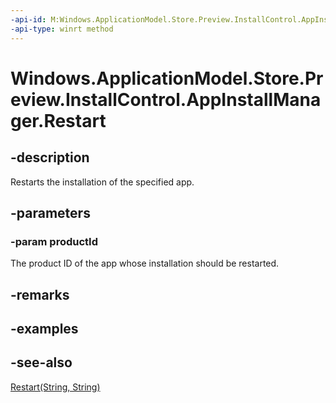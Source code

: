```yaml
---
-api-id: M:Windows.ApplicationModel.Store.Preview.InstallControl.AppInstallManager.Restart(System.String)
-api-type: winrt method
---
```


<!-- Method syntax
public void Restart(System.String productId)
-->

# Windows.ApplicationModel.Store.Preview.InstallControl.AppInstallManager.Restart

## -description
Restarts the installation of the specified app.

## -parameters
### -param productId
The product ID of the app whose installation should be restarted.

## -remarks

## -examples

## -see-also
[Restart(String, String)](appinstallmanager_restart_1467388928.md)